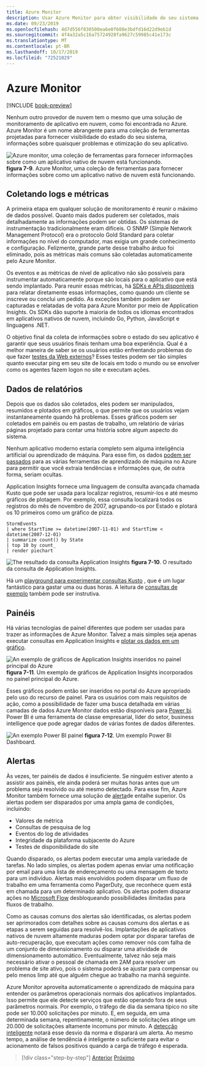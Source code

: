```yaml
---
title: Azure Monitor
description: Usar Azure Monitor para obter visibilidade do seu sistema está em execução.
ms.date: 09/23/2019
ms.openlocfilehash: 4d7d556f030500ea6e0f608e3bdfd16d22d9eb1d
ms.sourcegitcommit: 4f4a32a5c16a75724920fa9627c59985c41e173c
ms.translationtype: MT
ms.contentlocale: pt-BR
ms.lasthandoff: 10/17/2019
ms.locfileid: "72521029"
---
```

# <a name="azure-monitor"></a>Azure Monitor 

[!INCLUDE [book-preview](../../../includes/book-preview.md)]

Nenhum outro provedor de nuvem tem o mesmo que uma solução de monitoramento de aplicativo em nuvem, como foi encontrada no Azure. Azure Monitor é um nome abrangente para uma coleção de ferramentas projetadas para fornecer visibilidade do estado do seu sistema, informações sobre quaisquer problemas e otimização do seu aplicativo. 

![Azure monitor, uma coleção de ferramentas para fornecer informações sobre como um aplicativo nativo de nuvem está funcionando. ](./media/azure-monitor.png)
**figura 7-9**. Azure Monitor, uma coleção de ferramentas para fornecer informações sobre como um aplicativo nativo de nuvem está funcionando.

## <a name="gathering-logs-and-metrics"></a>Coletando logs e métricas

A primeira etapa em qualquer solução de monitoramento é reunir o máximo de dados possível. Quanto mais dados puderem ser coletados, mais detalhadamente as informações podem ser obtidas. Os sistemas de instrumentação tradicionalmente eram difíceis. O SNMP (Simple Network Management Protocol) era o protocolo Gold Standard para coletar informações no nível do computador, mas exigia um grande conhecimento e configuração. Felizmente, grande parte desse trabalho árduo foi eliminado, pois as métricas mais comuns são coletadas automaticamente pelo Azure Monitor.

Os eventos e as métricas de nível de aplicativo não são possíveis para instrumentar automaticamente porque são locais para o aplicativo que está sendo implantado. Para reunir essas métricas, há [SDKs e APIs disponíveis](https://docs.microsoft.com/azure/azure-monitor/app/api-custom-events-metrics) para relatar diretamente essas informações, como quando um cliente se inscreve ou conclui um pedido. As exceções também podem ser capturadas e relatadas de volta para Azure Monitor por meio de Application Insights. Os SDKs dão suporte à maioria de todos os idiomas encontrados em aplicativos nativos de nuvem, incluindo Go, Python, JavaScript e linguagens .NET.

O objetivo final da coleta de informações sobre o estado do seu aplicativo é garantir que seus usuários finais tenham uma boa experiência. Qual é a melhor maneira de saber se os usuários estão enfrentando problemas do que fazer [testes da Web externos](https://docs.microsoft.com/azure/azure-monitor/app/monitor-web-app-availability)? Esses testes podem ser tão simples quanto executar ping em seu site de locais em todo o mundo ou se envolver como os agentes fazem logon no site e executam ações.

## <a name="reporting-data"></a>Dados de relatórios

Depois que os dados são coletados, eles podem ser manipulados, resumidos e plotados em gráficos, o que permite que os usuários vejam instantaneamente quando há problemas. Esses gráficos podem ser coletados em painéis ou em pastas de trabalho, um relatório de várias páginas projetado para contar uma história sobre algum aspecto do sistema.

Nenhum aplicativo moderno estaria completo sem alguma inteligência artificial ou aprendizado de máquina. Para esse fim, os dados [podem ser passados](https://www.youtube.com/watch?v=Cuza-I1g9tw) para as várias ferramentas de aprendizado de máquina no Azure para permitir que você extraia tendências e informações que, de outra forma, seriam ocultas.

Application Insights fornece uma linguagem de consulta avançada chamada Kusto que pode ser usada para localizar registros, resumir-los e até mesmo gráficos de plotagem. Por exemplo, essa consulta localizará todos os registros do mês de novembro de 2007, agrupando-os por Estado e plotará os 10 primeiros como um gráfico de pizza.

```
StormEvents 
| where StartTime >= datetime(2007-11-01) and StartTime < datetime(2007-12-01)
| summarize count() by State
| top 10 by count_
| render piechart 
```

![The resultado da consulta Application Insights ](./media/azure-monitor.png)
**figura 7-10**. O resultado da consulta de Application Insights.

Há um [playground para experimentar consultas Kusto](https://dataexplorer.azure.com/clusters/help/databases/Samples) , que é um lugar fantástico para gastar uma ou duas horas. A leitura de [consultas de exemplo](https://docs.microsoft.com/azure/kusto/query/samples) também pode ser instrutiva.

## <a name="dashboards"></a>Painéis

Há várias tecnologias de painel diferentes que podem ser usadas para trazer as informações de Azure Monitor. Talvez a mais simples seja apenas executar consultas em Application Insights e [plotar os dados em um gráfico](https://docs.microsoft.com/azure/azure-monitor/learn/tutorial-app-dashboards). 

![An exemplo de gráficos de Application Insights inseridos no painel principal do Azure ](./media/azure-monitor.png)
**figura 7-11**. Um exemplo de gráficos de Application Insights incorporados no painel principal do Azure.

Esses gráficos podem então ser inseridos no portal do Azure apropriado pelo uso do recurso de painel. Para os usuários com mais requisitos de ação, como a possibilidade de fazer uma busca detalhada em várias camadas de dados Azure Monitor dados estão disponíveis para [Power bi](https://powerbi.microsoft.com/). Power BI é uma ferramenta de classe empresarial, líder do setor, business intelligence que pode agregar dados de várias fontes de dados diferentes.

![An exemplo Power BI painel ](./media/azure-monitor.png)
**figura 7-12**. Um exemplo Power BI Dashboard.

## <a name="alerts"></a>Alertas

Às vezes, ter painéis de dados é insuficiente. Se ninguém estiver atento a assistir aos painéis, ele ainda poderá ser muitas horas antes que um problema seja resolvido ou até mesmo detectado. Para esse fim, Azure Monitor também fornece uma solução de [alerta](https://docs.microsoft.com/azure/azure-monitor/platform/alerts-overview)de entalhe superior. Os alertas podem ser disparados por uma ampla gama de condições, incluindo:

- Valores de métrica
- Consultas de pesquisa de log
- Eventos do log de atividades
- Integridade da plataforma subjacente do Azure
- Testes de disponibilidade do site

Quando disparado, os alertas podem executar uma ampla variedade de tarefas. No lado simples, os alertas podem apenas enviar uma notificação por email para uma lista de endereçamento ou uma mensagem de texto para um indivíduo. Alertas mais envolvidos podem disparar um fluxo de trabalho em uma ferramenta como PagerDuty, que reconhece quem está em chamada para um determinado aplicativo. Os alertas podem disparar ações no [Microsoft Flow](https://flow.microsoft.com/) desbloqueando possibilidades ilimitadas para fluxos de trabalho.

Como as causas comuns dos alertas são identificadas, os alertas podem ser aprimorados com detalhes sobre as causas comuns dos alertas e as etapas a serem seguidas para resolvê-los. Implantações de aplicativos nativos de nuvem altamente maduras podem optar por disparar tarefas de auto-recuperação, que executam ações como remover nós com falha de um conjunto de dimensionamento ou disparar uma atividade de dimensionamento automático. Eventualmente, talvez não seja mais necessário ativar o pessoal de chamada em 2AM para resolver um problema de site ativo, pois o sistema poderá se ajustar para compensar ou pelo menos limp até que alguém chegue ao trabalho na manhã seguinte. 

Azure Monitor aproveita automaticamente o aprendizado de máquina para entender os parâmetros operacionais normais dos aplicativos implantados. Isso permite que ele detecte serviços que estão operando fora de seus parâmetros normais. Por exemplo, o tráfego de dia da semana típico no site pode ser 10.000 solicitações por minuto. E, em seguida, em uma determinada semana, repentinamente, o número de solicitações atinge um 20.000 de solicitações altamente incomuns por minuto. A [detecção inteligente](https://docs.microsoft.com/azure/azure-monitor/app/proactive-diagnostics) notará esse desvio da norma e disparará um alerta. Ao mesmo tempo, a análise de tendência é inteligente o suficiente para evitar o acionamento de falsos positivos quando a carga de tráfego é esperada.  

>[!div class="step-by-step"]
>[Anterior](monitoring-azure-kubernetes.md)
>[Próximo](identity.md)
